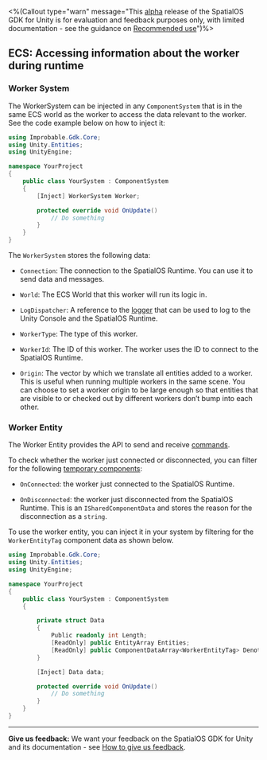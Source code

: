 <%(Callout type="warn" message="This [alpha](https://docs.improbable.io/reference/latest/shared/release-policy#maturity-stages) release of the SpatialOS GDK for Unity is for evaluation and feedback purposes only, with limited documentation - see the guidance on [Recommended use](https://github.com/spatialos/UnityGDK/blob/master/README.md#recommended-use)")%>

## ECS: Accessing information about the worker during runtime

### Worker System

The WorkerSystem can be injected in any `ComponentSystem` that is in the same ECS world as the worker to access the data relevant to the worker. See the code example below on how to inject it:

```csharp
using Improbable.Gdk.Core;
using Unity.Entities;
using UnityEngine;

namespace YourProject
{
    public class YourSystem : ComponentSystem
    {
        [Inject] WorkerSystem Worker;

        protected override void OnUpdate()
            // Do something
        }
    }
}
```

The `WorkerSystem` stores the following data:

* `Connection`: The connection to the SpatialOS Runtime. You can use it to send data and messages.

* `World`: The ECS World that this worker will run its logic in.

* `LogDispatcher`: A reference to the [logger]({{urlRoot}}/content/ecs/logging) that can be used to log to the Unity Console and the SpatialOS Runtime.

* `WorkerType`: The type of this worker.

* `WorkerId`: The ID of this worker. The worker uses the ID to connect to the SpatialOS Runtime.

* `Origin`: The vector by which we translate all entities added to a worker. This is useful when running multiple workers in the same scene. You can choose to set a worker origin to be large enough so that entities that are visible to or checked out by different workers don’t bump into each other.

### Worker Entity

The Worker Entity provides the API to send and receive [commands]({{urlRoot}}/content/ecs/commands).

To check whether the worker just connected or disconnected, you can filter for the following [temporary components]({{urlRoot}}/content/ecs/temporary-components.md):

* `OnConnected`: the worker just connected to the SpatialOS Runtime.

* `OnDisconnected`: the worker just disconnected from the SpatialOS Runtime. This is an `ISharedComponentData` and stores the reason for the disconnection as a `string`.

To use the worker entity, you can inject it in your system by filtering for the `WorkerEntityTag` component data as shown below.

```csharp
using Improbable.Gdk.Core;
using Unity.Entities;
using UnityEngine;

namespace YourProject
{
    public class YourSystem : ComponentSystem
    {

        private struct Data
        {
            Public readonly int Length;
            [ReadOnly] public EntityArray Entities;
            [ReadOnly] public ComponentDataArray<WorkerEntityTag> DenotesWorkerEntity;
        }

        [Inject] Data data;

        protected override void OnUpdate()
            // Do something
        }
    }
}
```

----

**Give us feedback:** We want your feedback on the SpatialOS GDK for Unity and its documentation - see [How to give us feedback](https://github.com/spatialos/UnityGDK/blob/master/README.md#give-us-feedback).
